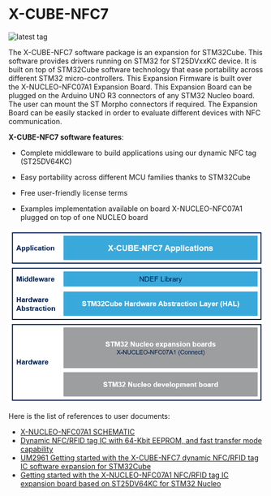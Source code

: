 # X-CUBE-NFC7

![latest tag](https://img.shields.io/github/v/tag/STMicroelectronics/x-cube-nfc7.svg?color=brightgreen)

The X-CUBE-NFC7 software package is an expansion for STM32Cube. This software provides drivers running on STM32 for ST25DVxxKC device. It is built on top of STM32Cube software technology that ease portability across different STM32 micro-controllers. This Expansion Firmware is built over the X-NUCLEO-NFC07A1 Expansion Board. This Expansion Board can be plugged on the Arduino UNO R3 connectors of any STM32 Nucleo board. The user can mount the ST Morpho connectors if required. The Expansion Board can be easily stacked in order to evaluate different devices with NFC communication.

**X-CUBE-NFC7 software features**:

- Complete middleware to build applications using our dynamic NFC tag (ST25DV64KC)

- Easy portability across different MCU families thanks to STM32Cube

- Free user-friendly license terms

- Examples implementation available on board X-NUCLEO-NFC07A1 plugged on top of one NUCLEO board

[![The X-CUBE-NFC7 package contents](_htmresc/fw_architecture.png)]()

Here is the list of references to user documents:

- [X-NUCLEO-NFC07A1 SCHEMATIC](https://www.st.com/resource/en/schematic_pack/x-nucleo-nfc07a1_schematic.pdf)
- [Dynamic NFC/RFID tag IC with 64-Kbit EEPROM, and fast transfer mode capability](https://www.st.com/resource/en/datasheet/st25dv64kc.pdf)
- [UM2961 Getting started with the X-CUBE-NFC7 dynamic NFC/RFID tag IC software expansion for STM32Cube](https://www.st.com/resource/en/user_manual/um2961-getting-started-with-the-xcubenfc7-dynamic-nfcrfid-tag-ic-software-expansion-for-stm32cube-stmicroelectronics.pdf)
- [Getting started with the X-NUCLEO-NFC07A1 NFC/RFID tag IC expansion board based on ST25DV64KC for STM32 Nucleo](https://www.st.com/resource/en/user_manual/um2960-getting-started-with-the-xnucleonfc07a1-nfcrfid-tag-ic-expansion-board-based-on-st25dv64kc-for-stm32-nucleo-stmicroelectronics.pdf)